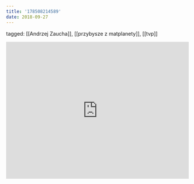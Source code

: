 ```yaml
---
title: '178508214589'
date: 2018-09-27
---
```

tagged: [[Andrzej Zaucha]], [[przybysze z matplanety]], [[tvp]]
<iframe allow="accelerometer; autoplay; clipboard-write; encrypted-media; gyroscope; picture-in-picture" allowfullscreen="" frameborder="0" height="375" id="youtube_iframe" src="https://www.youtube.com/embed/7RmR0u5G72k?feature=oembed&amp;enablejsapi=1&amp;origin=https://safe.txmblr.com&amp;wmode=opaque" width="500"></iframe>